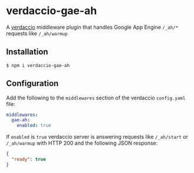 # verdaccio-gae-ah

A [verdaccio](https://verdaccio.org) middleware plugin that handles Google App Engine `/_ah/*` requests like `/_ah/warmup`

## Installation

```
$ npm i verdaccio-gae-ah
```

## Configuration

Add the following to the `middlewares` section of the verdaccio `config.yaml` file:

```yaml
middlewares:
  gae-ah:
    enabled: true
```

If `enabled` is `true` verdaccio server is answering requests like `/_ah/start` or `/_ah/warmup` with HTTP 200 and the following JSON response:

```json
{
  "ready": true
}
```
